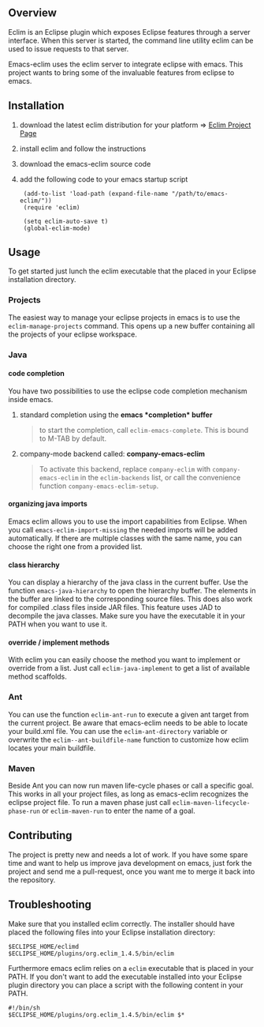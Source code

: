 ## Overview
Eclim is an Eclipse plugin which exposes Eclipse features through a
server interface.  When this server is started, the command line utility
eclim can be used to issue requests to that server.

Emacs-eclim uses the eclim server to integrate eclipse with
emacs. This project wants to bring some of the invaluable features
from eclipse to emacs.

## Installation
1. download the latest eclim distribution for your platform => [Eclim Project Page](http://eclim.sourceforge.net/)
1. install eclim and follow the instructions
1. download the emacs-eclim source code
1. add the following code to your emacs startup script

        (add-to-list 'load-path (expand-file-name "/path/to/emacs-eclim/"))
        (require 'eclim)

        (setq eclim-auto-save t)
        (global-eclim-mode)

## Usage
To get started just lunch the eclim executable that the placed in your
Eclipse installation directory.

### Projects
The easiest way to manage your eclipse projects in emacs is to use the `eclim-manage-projects` command. This opens up a new buffer containing all the projects of your eclipse workspace.

### Java

#### code completion
You have two possibilities to use the eclipse code completion mechanism inside emacs.

1. standard completion using the **emacs \*completion\* buffer**
   > to start the completion, call `eclim-emacs-complete`. This
   is bound to M-TAB by default.
1. company-mode backend called: **company-emacs-eclim**
   >To activate this backend, replace `company-eclim` with
   `company-emacs-eclim` in the `eclim-backends` list, or call the
   convenience function `company-emacs-eclim-setup`.

#### organizing java imports
Emacs eclim allows you to use the import capabilities from Eclipse. When you call `emacs-eclim-import-missing` the needed imports will be added automatically. If there are multiple classes with the same name, you can choose the right one from a provided list. 

#### class hierarchy
You can display a hierarchy of the java class in the current buffer. Use the function `emacs-java-hierarchy` to open the hierarchy buffer. The elements in the buffer are linked to the corresponding source files. This does also work for compiled .class files inside JAR files. This feature uses JAD to decompile the java classes. Make sure you have the executable it in your PATH when you want to use it.

#### override / implement methods
With eclim you can easily choose the method you want to implement or override from a list. Just call `eclim-java-implement` to get a list of available method scaffolds.

### Ant
You can use the function `eclim-ant-run` to execute a given ant target from the current project. Be aware that emacs-eclim needs to be able to locate your build.xml file. You can use the `eclim-ant-directory` variable or overwrite the `eclim--ant-buildfile-name` function to customize how eclim locates your main buildfile.

### Maven
Beside Ant you can now run maven life-cycle phases or call a specific goal. This works in all your project files, as long as emacs-eclim recognizes the eclipse project file. To run a maven phase just call `eclim-maven-lifecycle-phase-run` or `eclim-maven-run` to enter the name of a goal.

## Contributing

The project is pretty new and needs a lot of work. If you have some
spare time and want to help us improve java development on emacs, just
fork the project and send me a pull-request, once you want me to merge
it back into the repository.

## Troubleshooting
Make sure that you installed eclim correctly. The installer should have placed the following files into your Eclipse installation directory:

    $ECLIPSE_HOME/eclimd
    $ECLIPSE_HOME/plugins/org.eclim_1.4.5/bin/eclim

Furthermore emacs eclim relies on a `eclim` executable that is placed in your PATH. If you don't want to add the executable installed into your Eclipse plugin directory you can place a script with the following content in your PATH.

    #!/bin/sh
    $ECLIPSE_HOME/plugins/org.eclim_1.4.5/bin/eclim $*
